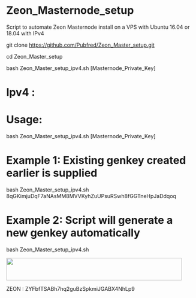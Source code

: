 # Zeon_Masternode_setup
Script to automate Zeon Masternode install on a VPS with Ubuntu 16.04 or 18.04  with IPv4 

git clone https://github.com/Pubfred/Zeon_Master_setup.git

cd Zeon_Master_setup

bash Zeon_Master_setup_ipv4.sh  [Masternode_Private_Key]


  # Ipv4 :
    
# Usage:
  bash Zeon_Master_setup_ipv4.sh  [Masternode_Private_Key]

# Example 1: Existing genkey created earlier is supplied
  bash Zeon_Master_setup_ipv4.sh  8qGKimjuDqF7aNAsMM8MVVKyhZuUPsuRSwh8fGGTneHpJaDdqoq

# Example 2: Script will generate a new genkey automatically
  bash Zeon_Master_setup_ipv4.sh
  

  
<a href="https://www.vultr.com/?ref=7587756"><img src="https://www.vultr.com/media/banner_2.png" width="468" height="60"></a>

  
  
 ZEON :  ZYFbfTSABh7hq2guBzSpkmiJGABX4NhLp9
 
 
  
